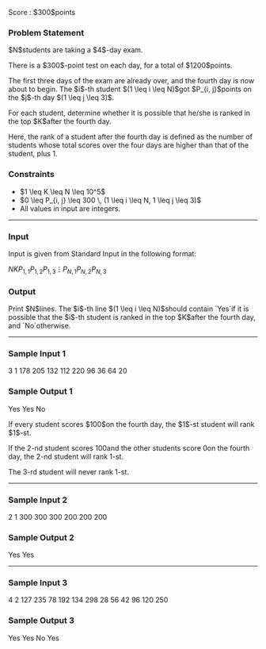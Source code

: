 
<div>

<span>

<span>

<p>
Score : $300$points
</p>

<div>

<section>

### **Problem Statement**

<p>
$N$students are taking a $4$-day exam.
</p>

<p>
There is a $300$-point test on each day, for a total of $1200$points.
</p>

<p>
The first three days of the exam are already over, and the fourth day is now about to begin. The $i$-th student $(1 \leq i \leq N)$got $P_{i, j}$points on the $j$-th day $(1 \leq j \leq 3)$.
</p>

<p>
For each student, determine whether it is possible that he/she is ranked in the top $K$after the fourth day.

Here, the rank of a student after the fourth day is defined as the number of students whose total scores over the four days are higher than that of the student, plus $1$.
</p>

</section>

</div>

<div>

<section>

### **Constraints**

<ul>

<li>
$1 \leq K \leq N \leq 10^5$
</li>

<li>
$0 \leq P_{i, j} \leq 300 \, (1 \leq i \leq N, 1 \leq j \leq 3)$
</li>

<li>
All values in input are integers.
</li>

</ul>

</section>

</div>

---

<div>

<div>

<section>

### **Input**

<p>
Input is given from Standard Input in the following format:
</p>

<div>

$N$$K$$P_{1,1}$$P_{1,2}$$P_{1,3}$$\vdots$$P_{N,1}$$P_{N,2}$$P_{N,3}$
</div>

</section>

</div>

<div>

<section>

### **Output**

<p>
Print $N$lines. The $i$-th line $(1 \leq i \leq N)$should contain `Yes`if it is possible that the $i$-th student is ranked in the top $K$after the fourth day, and `No`otherwise.
</p>

</section>

</div>

</div>

---

<div>

<section>

### **Sample Input 1**

<div>

3 1
178 205 132
112 220 96
36 64 20

</div>

</section>

</div>

<div>

<section>

### **Sample Output 1**

<div>

Yes
Yes
No

</div>

<p>
If every student scores $100$on the fourth day, the $1$-st student will rank $1$-st.

If the $2$-nd student scores $100$and the other students score $0$on the fourth day, the $2$-nd student will rank $1$-st.

The $3$-rd student will never rank $1$-st.  
</p>

</section>

</div>

---

<div>

<section>

### **Sample Input 2**

<div>

2 1
300 300 300
200 200 200

</div>

</section>

</div>

<div>

<section>

### **Sample Output 2**

<div>

Yes
Yes

</div>

</section>

</div>

---

<div>

<section>

### **Sample Input 3**

<div>

4 2
127 235 78
192 134 298
28 56 42
96 120 250

</div>

</section>

</div>

<div>

<section>

### **Sample Output 3**

<div>

Yes
Yes
No
Yes

</div>

</section>

</div>

</span>

</span>

</div>
